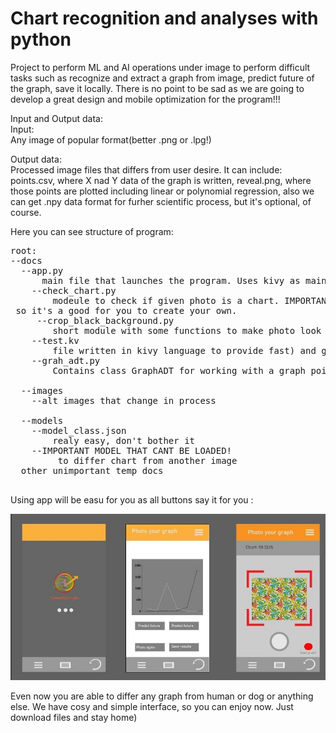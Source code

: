 # Chart recognition and analyses with python
Project to perform ML and AI operations under image to perform difficult tasks such as recognize and extract a graph from image, predict future of the graph, save it locally.
There is no point to be sad as we are going to develop a great design and mobile optimization for the program!!!

Input and Output data:<br>
Input:<br>
Any image of popular format(better .png or .lpg!)<br>

Output data:<br>
Processed image files that differs from user desire. It can include: points.csv, where X nad Y data of the graph is written, reveal.png, where those points are plotted including linear or polynomial regression, also we can get .npy data format for furher scientific process, but it's optional, of course. <br>

Here you can see structure of program:<br>
<pre>
root:
--docs
  --app.py
      main file that launches the program. Uses kivy as main library
    --check_chart.py
        modeule to check if given photo is a chart. IMPORTANT! Needs a model that cant't be loaded in GitHub,<br> so it's a good for you to create your own. 
     --crop_black_background.py
        short module with some functions to make photo look more Graph-ish
    --test.kv
        file written in kivy language to provide fast) and good interface
    --grah_adt.py
        Contains class GraphADT for working with a graph points
  
  --images
    --alt images that change in process
  
  --models
    --model_class.json
        realy easy, don't bother it
    --IMPORTANT MODEL THAT CANT BE LOADED!
         to differ chart from another image 
  other unimportant temp docs<br>
</pre>

Using app will be easu for you as all buttons say it for you :

<img src="https://github.com/Paliy2/sites/blob/master/img/beta.jpg">

Even now you are able to differ any graph from human or dog or anything else. We have cosy and simple interface, so you can enjoy now. Just download files and stay home)
